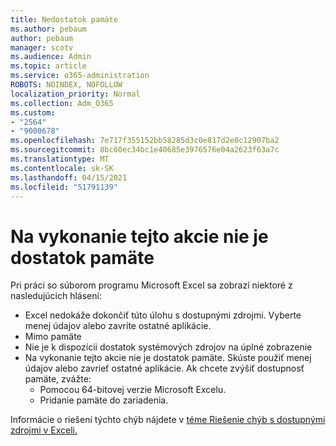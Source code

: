 ```yaml
---
title: Nedostatok pamäte
ms.author: pebaum
author: pebaum
manager: scotv
ms.audience: Admin
ms.topic: article
ms.service: o365-administration
ROBOTS: NOINDEX, NOFOLLOW
localization_priority: Normal
ms.collection: Adm_O365
ms.custom:
- "2564"
- "9000678"
ms.openlocfilehash: 7e717f355152bb58285d3c0e817d2e0c12907ba2
ms.sourcegitcommit: 8bc60ec34bc1e40685e3976576e04a2623f63a7c
ms.translationtype: MT
ms.contentlocale: sk-SK
ms.lasthandoff: 04/15/2021
ms.locfileid: "51791139"
---
```

# <a name="there-isnt-enough-memory-to-complete-this-action"></a>Na vykonanie tejto akcie nie je dostatok pamäte

Pri práci so súborom programu Microsoft Excel sa zobrazí niektoré z nasledujúcich hlásení:

- Excel nedokáže dokončiť túto úlohu s dostupnými zdrojmi. Vyberte menej údajov alebo zavrite ostatné aplikácie.
- Mimo pamäte
- Nie je k dispozícii dostatok systémových zdrojov na úplné zobrazenie
- Na vykonanie tejto akcie nie je dostatok pamäte. Skúste použiť menej údajov alebo zavrieť ostatné aplikácie. Ak chcete zvýšiť dostupnosť pamäte, zvážte: 
    - Pomocou 64-bitovej verzie Microsoft Excelu.
    - Pridanie pamäte do zariadenia.

Informácie o riešení týchto chýb nájdete v [téme Riešenie chýb s dostupnými zdrojmi v Exceli.](https://docs.microsoft.com/office/troubleshoot/excel/available-resources-errors)
